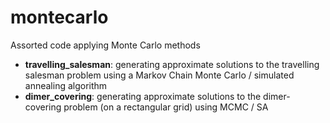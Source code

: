 montecarlo
==========

Assorted code applying Monte Carlo methods

* __travelling_salesman__: generating approximate solutions to the travelling salesman problem using a Markov Chain Monte Carlo / simulated annealing algorithm
* __dimer_covering__: generating approximate solutions to the dimer-covering problem (on a rectangular grid) using MCMC / SA
